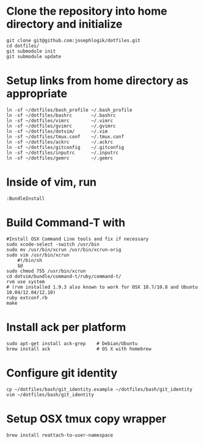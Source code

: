 # Clone the repository into home directory and initialize
    git clone git@github.com:josephlogik/dotfiles.git
    cd dotfiles/
    git submodule init
    git submodule update

# Setup links from home directory as appropriate
    ln -sf ~/dotfiles/bash_profile ~/.bash_profile
    ln -sf ~/dotfiles/bashrc       ~/.bashrc
    ln -sf ~/dotfiles/vimrc        ~/.vimrc
    ln -sf ~/dotfiles/gvimrc       ~/.gvimrc
    ln -sf ~/dotfiles/dotvim/      ~/.vim
    ln -sf ~/dotfiles/tmux.conf    ~/.tmux.conf
    ln -sf ~/dotfiles/ackrc        ~/.ackrc
    ln -sf ~/dotfiles/gitconfig    ~/.gitconfig
    ln -sf ~/dotfiles/inputrc      ~/.inputrc
    ln -sf ~/dotfiles/gemrc        ~/.gemrc

# Inside of vim, run
    :BundleInstall

# Build Command-T with
    #Install OSX Command Line tools and fix if necessary
    sudo xcode-select -switch /usr/bin
    sudo mv /usr/bin/xcrun /usr/bin/xcrun-orig
    sudo vim /usr/bin/xcrun
        #!/bin/sh
        $@
    sudo chmod 755 /usr/bin/xcrun
    cd dotvim/bundle/command-t/ruby/command-t/
    rvm use system
    # (rvm installed 1.9.3 also known to work for OSX 10.7/10.8 and Ubuntu 10.04/12.04/12.10)
    ruby extconf.rb
    make

# Install ack per platform
    sudo apt-get install ack-grep    # Debian/Ubuntu
    brew install ack                 # OS X with homebrew

# Configure git identity
    cp ~/dotfiles/bash/git_identity.example ~/dotfiles/bash/git_identity
    vim ~/dotfiles/bash/git_identity

# Setup OSX tmux copy wrapper
    brew install reattach-to-user-namespace

